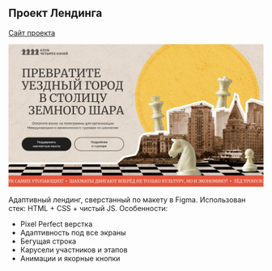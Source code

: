 ## Проект Лендинга

[Сайт проекта](ссылка-на-сайт)

[![Figma-дизайн](./images/img_cover.jpg)](https://www.figma.com/file/AO9zzow4LO5MQjqT1MNNYm/Название-проекта?node-id=0-1)


Адаптивный лендинг, сверстанный по макету в Figma. Использован стек: HTML + CSS + чистый JS.
Особенности:
- Pixel Perfect верстка
- Адаптивность под все экраны
- Бегущая строка
- Карусели участников и этапов
- Анимации и якорные кнопки
